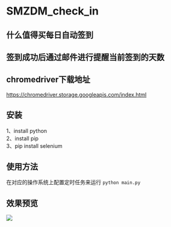# SMZDM_check_in

## 什么值得买每日自动签到
## 签到成功后通过邮件进行提醒当前签到的天数

## chromedriver下载地址
https://chromedriver.storage.googleapis.com/index.html

## 安装
1、install python  
2、install pip  
3、pip install selenium  

## 使用方法
在对应的操作系统上配置定时任务来运行 `python main.py`

## 效果预览
![](https://ws2.sinaimg.cn/large/006tNc79gy1fop166qxxrj30yi1pc1l3.jpg)
